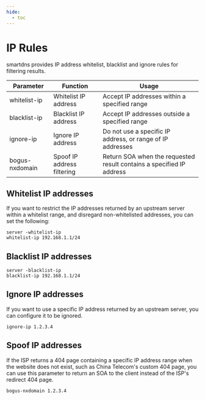 ```yaml
---
hide:
  - toc
---
```


# IP Rules

smartdns provides IP address whitelist, blacklist and ignore rules for filtering results.

| Parameter | Function | Usage |
| --- | --- | --- |
| whitelist-ip | Whitelist IP address | Accept IP addresses within a specified range |
| blacklist-ip | Blacklist IP address | Accept IP addresses outside a specified range |
| ignore-ip | Ignore IP address | Do not use a specific IP address, or range of IP addresses |
| bogus-nxdomain | Spoof IP address filtering | Return SOA when the requested result contains a specified IP address |

## Whitelist IP addresses

If you want to restrict the IP addresses returned by an upstream server within a whitelist range, and disregard non-whitelisted addresses, you can set the following:

```shell
server -whitelist-ip
whitelist-ip 192.168.1.1/24
```

## Blacklist IP addresses

```shell
server -blacklist-ip
blacklist-ip 192.168.1.1/24
```

## Ignore IP addresses

If you want to use a specific IP address returned by an upstream server, you can configure it to be ignored.

```shell
ignore-ip 1.2.3.4
```

## Spoof IP addresses

If the ISP returns a 404 page containing a specific IP address range when the website does not exist, such as China Telecom's custom 404 page, you can use this parameter to return an SOA to the client instead of the ISP's redirect 404 page.

```shell
bogus-nxdomain 1.2.3.4
```
